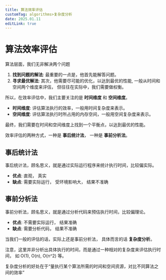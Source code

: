 ```yaml
---
title: 算法效率评估
customTag: algorithms>复杂度分析
date: 2025.01.11
editLink: true
---
```


# 算法效率评估

算法层面，我们无非解决两个问题

1.  **找到问题的解法**: 最重要的一点是，他首先能解答问题。
2.  **寻求最优解法**: 其次，他需要尽可能的优化，以达到最优的性能, 一般从时间和空间两个维度来评估， 但往往在实际中，我们需要做权衡。

所以，在效率评估中，我们主要关注的是 **时间维度** 和 **空间维度**。

- **时间维度**: 评估算法执行的效率，一般用时间复杂度来表示。
- **空间维度**: 评估算法执行时所占用的内存空间，一般用空间复杂度来表示。

最终，我们需要在时间和空间维度上找到一个平衡点，以达到最优的性能。

效率评估的两种方式，一种是 **事后统计法**， 一种是 **事前分析法**。

## 事后统计法

事后统计法，顾名思义，就是通过实际运行程序来统计执行时间，比较偏实际。

- **优点**: 直观， 真实
- **缺点**: 需要实际运行， 受环境影响大， 结果不准确

## 事前分析法

事前分析法，顾名思义，就是通过分析代码来预估执行时间，比较偏理论。

- **优点**: 不需要实际运行， 结果准确
- **缺点**: 需要分析代码， 结果不准确

当我们一般的评估的话，实际上还是事前分析法， 具体而言的话 **复杂度分析**。

注意，这里并非分析出具体执行的时间，而是通过一种相对的复杂度来评估执行时间， 如 O(1), O(n), O(n^2) 等。

复杂度分析的好处在于“量执行某个算法所需的时间和空间资源，对比不同算法之间的效率”